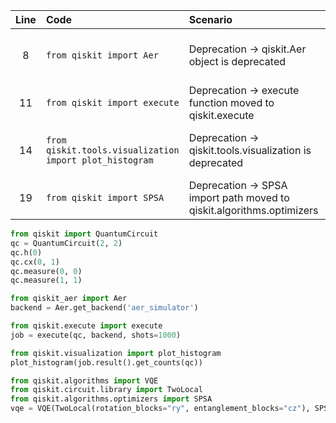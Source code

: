 | Line | Code | Scenario | Reference | Artifact | Refactoring |
| :--: | :--- | :------- | :-------: | :------- | :---------- |
| 8 | `from qiskit import Aer` | Deprecation -> qiskit.Aer object is deprecated | c02fdd64-b33a-477c-a00d-105424346f39 | qiskit.Aer | `from qiskit_aer import Aer` |
| 11 | `from qiskit import execute` | Deprecation -> execute function moved to qiskit.execute | IK | qiskit.execute | `from qiskit.execute import execute` |
| 14 | `from qiskit.tools.visualization import plot_histogram` | Deprecation -> qiskit.tools.visualization is deprecated | 155c8cbc-e03b-4da7-affb-2e5390f0c487 | qiskit.tools.visualization | `from qiskit.visualization import plot_histogram` |
| 19 | `from qiskit import SPSA` | Deprecation -> SPSA import path moved to qiskit.algorithms.optimizers | IK | qiskit.SPSA | `from qiskit.algorithms.optimizers import SPSA` |

```python
from qiskit import QuantumCircuit
qc = QuantumCircuit(2, 2)
qc.h(0)
qc.cx(0, 1)
qc.measure(0, 0)
qc.measure(1, 1)

from qiskit_aer import Aer
backend = Aer.get_backend('aer_simulator')

from qiskit.execute import execute
job = execute(qc, backend, shots=1000)

from qiskit.visualization import plot_histogram
plot_histogram(job.result().get_counts(qc))

from qiskit.algorithms import VQE
from qiskit.circuit.library import TwoLocal
from qiskit.algorithms.optimizers import SPSA
vqe = VQE(TwoLocal(rotation_blocks="ry", entanglement_blocks="cz"), SPSA())
```
